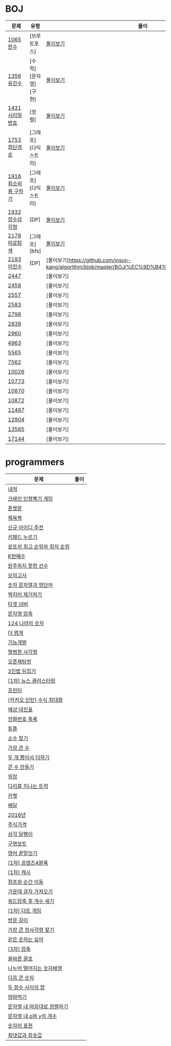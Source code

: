 # BOJ

| 문제                                                         | 유형                 | 풀이                                                                                                                                                                                                                       |
| ------------------------------------------------------------ | -------------------- | -------------------------------------------------------------------------------------------------------------------------------------------------------------------------------------------------------------------------- |
| [1065 한수](https://www.acmicpc.net/problem/1065)            | [브루트포스]         | [풀이보기](https://github.com/insun-kang/algorithm/blob/master/BOJ/%5B%EB%B8%8C%EB%A3%A8%ED%8A%B8%ED%8F%AC%EC%8A%A4%5D%ED%95%9C%EC%88%98.PY)                                                                               |
| [1356 유진수](https://www.acmicpc.net/problem/1356)          | [수학][문자열][구현] | [풀이보기](https://github.com/insun-kang/algorithm/blob/master/BOJ/%5B%EC%88%98%ED%95%99%5D%5B%EA%B5%AC%ED%98%84%5D%5B%EB%AC%B8%EC%9E%90%EC%97%B4%5D%EC%9C%A0%EC%A7%84%EC%88%98.py)                                        |
| [1431 시리얼 번호](https://www.acmicpc.net/problem/1431)     | [정렬]               | [풀이보기](https://github.com/insun-kang/algorithm/blob/master/BOJ/%5B%EC%A0%95%EB%A0%AC%5D%EC%8B%9C%EB%A6%AC%EC%96%BC%20%EB%B2%88%ED%98%B8.py)                                                                            |
| [1753 최단경로](https://www.acmicpc.net/problem/1753)        | [그래프][다익스트라] | [풀이보기](https://github.com/insun-kang/algorithm/blob/master/BOJ/%5B%EA%B7%B8%EB%9E%98%ED%94%84%5D%5B%EB%8B%A4%EC%9D%B5%EC%8A%A4%ED%8A%B8%EB%9D%BC%5D%EC%B5%9C%EB%8B%A8%EA%B2%BD%EB%A1%9C.py)                            |
| [1916 최소비용 구하기](https://www.acmicpc.net/problem/1916) | [그래프][다익스트라] | [풀이보기](https://github.com/insun-kang/algorithm/blob/master/BOJ/%5B%EA%B7%B8%EB%9E%98%ED%94%84%5D%5B%EB%8B%A4%EC%9D%B5%EC%8A%A4%ED%8A%B8%EB%9D%BC%5D%EC%B5%9C%EC%86%8C%EB%B9%84%EC%9A%A9%EA%B5%AC%ED%95%98%EA%B8%B0.py) |
| [1932 정수삼각형](https://www.acmicpc.net/problem/1932)      | [DP]                 | [풀이보기](https://github.com/insun-kang/algorithm/blob/master/BOJ/%5BDP%5D%EC%A0%95%EC%88%98%EC%82%BC%EA%B0%81%ED%98%95.py)                                                                                               |
| [2178 미로탐색](https://www.acmicpc.net/problem/2178)        | [그래프][bfs]        | [풀이보기](https://github.com/insun-kang/algorithm/blob/master/BOJ/%EB%AF%B8%EB%A1%9C%ED%83%90%EC%83%89.py)                                                                                                                |
| [2193 이친수](https://www.acmicpc.net/problem/2193)          | [DP]                 | [풀이보기]https://github.com/insun-kang/algorithm/blob/master/BOJ/%EC%9D%B4%EC%B9%9C%EC%88%98.py                                                                                                                           |
| [2447](https://www.acmicpc.net/problem/2447)                 |                      | [풀이보기]                                                                                                                                                                                                                 |
| [2458](https://www.acmicpc.net/problem/2458)                 |                      | [풀이보기]                                                                                                                                                                                                                 |
| [2557](https://www.acmicpc.net/problem/2557)                 |                      | [풀이보기]                                                                                                                                                                                                                 |
| [2583](https://www.acmicpc.net/problem/2583)                 |                      | [풀이보기]                                                                                                                                                                                                                 |
| [2798](https://www.acmicpc.net/problem/2798)                 |                      | [풀이보기]                                                                                                                                                                                                                 |
| [2839](https://www.acmicpc.net/problem/2839)                 |                      | [풀이보기]                                                                                                                                                                                                                 |
| [2960](https://www.acmicpc.net/problem/2960)                 |                      | [풀이보기]                                                                                                                                                                                                                 |
| [4963](https://www.acmicpc.net/problem/4963)                 |                      | [풀이보기]                                                                                                                                                                                                                 |
| [5565](https://www.acmicpc.net/problem/5565)                 |                      | [풀이보기]                                                                                                                                                                                                                 |
| [7562](https://www.acmicpc.net/problem/7562)                 |                      | [풀이보기]                                                                                                                                                                                                                 |
| [10026](https://www.acmicpc.net/problem/10026)               |                      | [풀이보기]                                                                                                                                                                                                                 |
| [10773](https://www.acmicpc.net/problem/10773)               |                      | [풀이보기]                                                                                                                                                                                                                 |
| [10870](https://www.acmicpc.net/problem/10870)               |                      | [풀이보기]                                                                                                                                                                                                                 |
| [10872](https://www.acmicpc.net/problem/10872)               |                      | [풀이보기]                                                                                                                                                                                                                 |
| [11497](https://www.acmicpc.net/problem/11497)               |                      | [풀이보기]                                                                                                                                                                                                                 |
| [12904](https://www.acmicpc.net/problem/12904)               |                      | [풀이보기]                                                                                                                                                                                                                 |
| [13565](https://www.acmicpc.net/problem/13565)               |                      | [풀이보기]                                                                                                                                                                                                                 |
| [17144](https://www.acmicpc.net/problem/17144)               |                      | [풀이보기]                                                                                                                                                                                                                 |

# programmers

| 문제                                                                                     | 풀이 |
| ---------------------------------------------------------------------------------------- | ---- |
| [내적](https://programmers.co.kr/learn/courses/30/lessons/70128)                         |      |
| [크레인 인형뽁기 게임](https://programmers.co.kr/learn/courses/30/lessons/64061)         |      |
| [폰켓몬](https://programmers.co.kr/learn/courses/30/lessons/1845)                        |      |
| [체육복](https://programmers.co.kr/learn/courses/30/lessons/42862)                       |      |
| [신규 아이디 추천](https://programmers.co.kr/learn/courses/30/lessons/72410)             |      |
| [키패드 누르기](https://programmers.co.kr/learn/courses/30/lessons/67256)                |      |
| [로또의 최고 순위와 최저 순위](https://programmers.co.kr/learn/courses/30/lessons/77484) |      |
| [K번째수](https://programmers.co.kr/learn/courses/30/lessons/42748)                      |      |
| [완주하지 못한 선수](https://programmers.co.kr/learn/courses/30/lessons/42576)           |      |
| [모의고사](https://programmers.co.kr/learn/courses/30/lessons/42840)                     |      |
| [숫자 문자열과 영단어](https://programmers.co.kr/learn/courses/30/lessons/81301)         |      |
| [짝지어 제거하기](https://programmers.co.kr/learn/courses/30/lessons/12973)              |      |
| [타겟 넘버](https://programmers.co.kr/learn/courses/30/lessons/43165)                    |      |
| [문자열 압축](https://programmers.co.kr/learn/courses/30/lessons/60057)                  |      |
| [124 나라의 숫자](https://programmers.co.kr/learn/courses/30/lessons/12899)              |      |
| [더 맵게](https://programmers.co.kr/learn/courses/30/lessons/42586)                      |      |
| [기능개발](https://programmers.co.kr/learn/courses/30/lessons/42840)                     |      |
| [멀쩡한 사각형](https://programmers.co.kr/learn/courses/30/lessons/62048)                |      |
| [오픈채팅방](https://programmers.co.kr/learn/courses/30/lessons/42888)                   |      |
| [3진법 뒤집기](https://programmers.co.kr/learn/courses/30/lessons/68935)                 |      |
| [[1차] 뉴스 클러스터링](https://programmers.co.kr/learn/courses/30/lessons/17677)        |      |
| [프린터](https://programmers.co.kr/learn/courses/30/lessons/42587)                       |      |
| [[카카오 인턴] 수식 최대화](https://programmers.co.kr/learn/courses/30/lessons/67257)    |      |
| [예상 대진표](https://programmers.co.kr/learn/courses/30/lessons/12985)                  |      |
| [전화번호 목록](https://programmers.co.kr/learn/courses/30/lessons/42577)                |      |
| [튜플](https://programmers.co.kr/learn/courses/30/lessons/64065)                         |      |
| [소수 찾기](https://programmers.co.kr/learn/courses/30/lessons/42839)                    |      |
| [가장 큰 수](https://programmers.co.kr/learn/courses/30/lessons/42746)                   |      |
| [두 개 뽑아서 더하기](https://programmers.co.kr/learn/courses/30/lessons/68644)          |      |
| [큰 수 만들기](https://programmers.co.kr/learn/courses/30/lessons/42883)                 |      |
| [위장](https://programmers.co.kr/learn/courses/30/lessons/42578)                         |      |
| [다리를 지나는 트럭](https://programmers.co.kr/learn/courses/30/lessons/42583)           |      |
| [카펫](https://programmers.co.kr/learn/courses/30/lessons/42842)                         |      |
| [배달](https://programmers.co.kr/learn/courses/30/lessons/12978)                         |      |
| [2016년](https://programmers.co.kr/learn/courses/30/lessons/12901)                       |      |
| [주식가격](https://programmers.co.kr/learn/courses/30/lessons/42584)                     |      |
| [삼각 달팽이](https://programmers.co.kr/learn/courses/30/lessons/68645)                  |      |
| [구명보트](https://programmers.co.kr/learn/courses/30/lessons/42885)                     |      |
| [영어 끝말잇기](https://programmers.co.kr/learn/courses/30/lessons/12981)                |      |
| [[1차] 프렌즈4블록](https://programmers.co.kr/learn/courses/30/lessons/17679)            |      |
| [[1차] 캐시](https://programmers.co.kr/learn/courses/30/lessons/17680)                   |      |
| [점프와 순간 이동](https://programmers.co.kr/learn/courses/30/lessons/12980)             |      |
| [가운데 글자 가져오기](https://programmers.co.kr/learn/courses/30/lessons/12903)         |      |
| [쿼드압축 후 개수 세기](https://programmers.co.kr/learn/courses/30/lessons/68936)        |      |
| [[1차] 다트 게임](https://programmers.co.kr/learn/courses/30/lessons/17682)              |      |
| [방문 길이](https://programmers.co.kr/learn/courses/30/lessons/49994)                    |      |
| [가장 큰 정사각형 찾기](https://programmers.co.kr/learn/courses/30/lessons/12905)        |      |
| [같은 숫자는 싫어](https://programmers.co.kr/learn/courses/30/lessons/12906)             |      |
| [[3차] 압축](https://programmers.co.kr/learn/courses/30/lessons/17684)                   |      |
| [올바른 괄호](https://programmers.co.kr/learn/courses/30/lessons/12909)                  |      |
| [나누어 떨어지는 숫자배열](https://programmers.co.kr/learn/courses/30/lessons/12910)     |      |
| [다음 큰 숫자](https://programmers.co.kr/learn/courses/30/lessons/12911)                 |      |
| [두 정수 사이의 합](https://programmers.co.kr/learn/courses/30/lessons/12912)            |      |
| [땅따먹기](https://programmers.co.kr/learn/courses/30/lessons/12913)                     |      |
| [문자열 내 마음대로 정렬하기](https://programmers.co.kr/learn/courses/30/lessons/12915)  |      |
| [문자열 내 p와 y의 개수](https://programmers.co.kr/learn/courses/30/lessons/12916)       |      |
| [숫자의 표현](https://programmers.co.kr/learn/courses/30/lessons/12924)                  |      |
| [최댓값과 최솟값](https://programmers.co.kr/learn/courses/30/lessons/12939)              |      |
